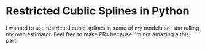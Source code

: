 # Restricted Cublic Splines in Python

I wanted to use restricted cubic splines in some of my models so I am rolling my own estimator.  Feel free to make PRs because I'm not amazing a this part.